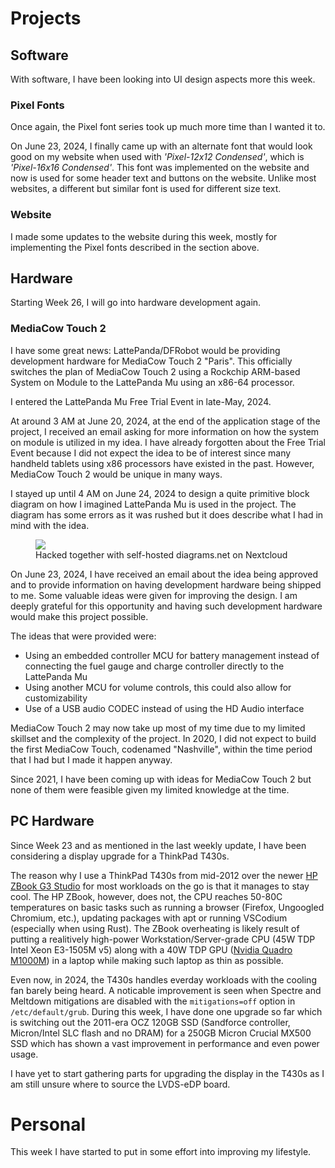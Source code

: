 # Projects

## Software
With software, I have been looking into UI design aspects more this week.

### Pixel Fonts
Once again, the Pixel font series took up much more time than I wanted it to.

On June 23, 2024, I finally came up with an alternate font that would look good on my website when used with *'Pixel-12x12 Condensed'*, which is *'Pixel-16x16 Condensed'*. This font was implemented on the website and now is used for some header text and buttons on the website. Unlike most websites, a different but similar font is used for different size text. 

### Website
I made some updates to the website during this week, mostly for implementing the Pixel fonts described in the section above.

## Hardware
Starting Week 26, I will go into hardware development again.

### MediaCow Touch 2
I have some great news: LattePanda/DFRobot would be providing development hardware for MediaCow Touch 2 "Paris". This officially switches the plan of MediaCow Touch 2 using a Rockchip ARM-based System on Module to the LattePanda Mu using an x86-64 processor.

I entered the LattePanda Mu Free Trial Event in late-May, 2024. 

At around 3 AM at June 20, 2024, at the end of the application stage of the project, I received an email asking for more information on how the system on module is utilized in my idea. I have already forgotten about the Free Trial Event because I did not expect the idea to be of interest since many handheld tablets using x86 processors have existed in the past. However, MediaCow Touch 2 would be unique in many ways. 

I stayed up until 4 AM on June 24, 2024 to design a quite primitive block diagram on how I imagined LattePanda Mu is used in the project. The diagram has some errors as it was rushed but it does describe what I had in mind with the idea.

<figure>
    <img src="/static/pages/blog/28/mct2_20240620.png">
    <figcaption>Hacked together with self-hosted diagrams.net on Nextcloud</figcaption>
</figure>

On June 23, 2024, I have received an email about the idea being approved and to provide information on having development hardware being shipped to me. Some valuable ideas were given for improving the design. I am deeply grateful for this opportunity and having such development hardware would make this project possible. 

The ideas that were provided were: 
- Using an embedded controller MCU for battery management instead of connecting the fuel gauge and charge controller directly to the LattePanda Mu
- Using another MCU for volume controls, this could also allow for customizability 
- Use of a USB audio CODEC instead of using the HD Audio interface

MediaCow Touch 2 may now take up most of my time due to my limited skillset and the complexity of the project. In 2020, I did not expect to build the first MediaCow Touch, codenamed "Nashville", within the time period that I had but I made it happen anyway. 

Since 2021, I have been coming up with ideas for MediaCow Touch 2 but none of them were feasible given my limited knowledge at the time.  

## PC Hardware
Since Week 23 and as mentioned in the last weekly update, I have been considering a display upgrade for a ThinkPad T430s. 

The reason why I use a ThinkPad T430s from mid-2012 over the newer [HP ZBook G3 Studio](../../projects/pc_pmma/) for most workloads on the go is that it manages to stay cool. The HP ZBook, however, does not, the CPU reaches 50-80C temperatures on basic tasks such as running a browser (Firefox, Ungoogled Chromium, etc.), updating packages with apt or running VSCodium (especially when using Rust). The ZBook overheating is likely result of putting a realitively high-power Workstation/Server-grade CPU (45W TDP Intel Xeon E3-1505M v5) along with a 40W TDP GPU ([Nvidia Quadro M1000M](https://www.techpowerup.com/gpu-specs/quadro-m1000m.c2739)) in a laptop while making such laptop as thin as possible. 

Even now, in 2024, the T430s handles everday workloads with the cooling fan barely being heard. A noticable improvement is seen when Spectre and Meltdown mitigations are disabled with the `mitigations=off` option in `/etc/default/grub`. During this week, I have done one upgrade so far which is switching out the 2011-era OCZ 120GB SSD (Sandforce controller, Micron/Intel SLC flash and no DRAM) for a 250GB Micron Crucial MX500 SSD which has shown a vast improvement in performance and even power usage. 

I have yet to start gathering parts for upgrading the display in the T430s as I am still unsure where to source the LVDS-eDP board. 

# Personal
This week I have started to put in some effort into improving my lifestyle.